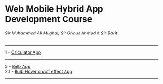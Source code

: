 # Web Mobile Hybrid App Development Course 

###### Sir Muhammad Ali Mughal, Sir Ghous Ahmed & Sir Basit   

<hr>
 
 1 - [Calculator App](http://calculator-app-by-gorsi.surge.sh/) <hr>
2 - [Bulb App](http://bulb-app-by-gorsi.surge.sh/) <br>
2.1 - [Bulb Hover on/off effect App](http://bulb-hover-app-by-gorsi.surge.sh/)
      
 <hr>     

